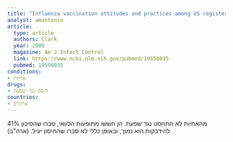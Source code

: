 ```yaml
---
title: "Influenza vaccination attitudes and practices among US registered nurses"
analyst: amantonio
article:
  type: article
  authors: Clark
  year: 2009
  magazine: Am J Infect Control
  link: https://www.ncbi.nlm.nih.gov/pubmed/19556035
  pubmed: 19556035
conditions:
- אחיות
drugs:
- חיסון נגד שפעת
countries:
- ארה"ב
---
```


41% מהאחיות לא התחסנו נגד שפעת. הן חששו מתופעות הלוואי, סברו שהסיכון להידבקות הוא נמוך, ובאופן כללי לא סברו שהחיסון יעיל. (ארה"ב)

